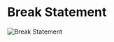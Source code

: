 #  Break Statement 
<img src="https://www.tutorialspoint.com/javascript/images/break_statement.jpg" alt="Break Statement">
<br>